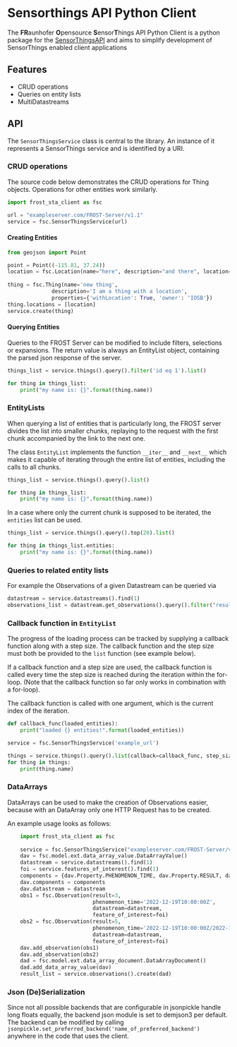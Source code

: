# Sensorthings API Python Client

The **FR**aunhofer **O**pensource **S**ensor**T**hings API Python Client is a python package for the [SensorThingsAPI](https://github.com/opengeospatial/sensorthings) and aims to simplify development of SensorThings enabled client applications

## Features
* CRUD operations
* Queries on entity lists
* MultiDatastreams

## API

The `SensorThingsService` class is central to the library. An instance of it represents a SensorThings service and is 
identified by a URI.


### CRUD operations
The source code below demonstrates the CRUD operations for Thing objects. Operations for other entities work similarly.
```python
import frost_sta_client as fsc

url = "exampleserver.com/FROST-Server/v1.1"
service = fsc.SensorThingsService(url)
```
#### Creating Entities
```python
from geojson import Point

point = Point((-115.81, 37.24))
location = fsc.Location(name="here", description="and there", location=point, encoding_type='application/geo+json')
 
thing = fsc.Thing(name='new thing',
              description='I am a thing with a location',
              properties={'withLocation': True, 'owner': 'IOSB'})
thing.locations = [location]
service.create(thing)
```
#### Querying Entities
Queries to the FROST Server can be modified to include filters, selections or expansions. The return value is always
an EntityList object, containing the parsed json response of the server.
```python
things_list = service.things().query().filter('id eq 1').list()

for thing in things_list:
    print("my name is: {}".format(thing.name))
```
### EntityLists

When querying a list of entities that is particularly long, the FROST server divides the list into smaller chunks,
replaying to the request with the first chunk accompanied by the link to the next one.

The class `EntityList` implements the function `__iter__` and `__next__` which makes it capable of iterating 
through the entire list of entities, including the calls to all chunks.
```python
things_list = service.things().query().list()

for thing in things_list:
    print("my name is: {}".format(thing.name))
```

In a case where only the current chunk is supposed to be iterated, the `entities` list can be used.

```python
things_list = service.things().query().top(20).list()

for thing in things_list.entities:
    print("my name is: {}".format(thing.name))
```

### Queries to related entity lists

For example the Observations of a given Datastream can be queried via
```python
datastream = service.datastreams().find(1)
observations_list = datastream.get_observations().query().filter("result gt 10").list()
```

### Callback function in `EntityList`
The progress of the loading process can be tracked by supplying a callback function along with a step size. The callback
function and the step size must both be provided to the `list` function (see example below).

If a callback function and a step size are used, the callback function is called every time the step size is
reached during the iteration within the for-loop. (Note that the callback function so far only works in
combination with a for-loop).

The callback function is called with one argument, which is the current index of the iteration.

```python
def callback_func(loaded_entities):
    print("loaded {} entities!".format(loaded_entities))

service = fsc.SensorThingsService('example_url')

things = service.things().query().list(callback=callback_func, step_size=5)
for thing in things:
    print(thing.name)
```

### DataArrays
DataArrays can be used to make the creation of Observations easier, because with an DataArray only one HTTP Request
has to be created.

An example usage looks as follows:
```python
    import frost_sta_client as fsc
    
    service = fsc.SensorThingsService("exampleserver.com/FROST-Server/v1.1")
    dav = fsc.model.ext.data_array_value.DataArrayValue()
    datastream = service.datastreams().find(1)
    foi = service.features_of_interest().find(1)
    components = {dav.Property.PHENOMENON_TIME, dav.Property.RESULT, dav.Property.FEATURE_OF_INTEREST}
    dav.components = components
    dav.datastream = datastream
    obs1 = fsc.Observation(result=3,
                           phenomenon_time='2022-12-19T10:00:00Z',
                           datastream=datastream,
                           feature_of_interest=foi)
    obs2 = fsc.Observation(result=5,
                           phenomenon_time='2022-12-19T10:00:00Z/2022-12-19T11:00:00Z',
                           datastream=datastream,
                           feature_of_interest=foi)
    dav.add_observation(obs1)
    dav.add_observation(obs2)
    dad = fsc.model.ext.data_array_document.DataArrayDocument()
    dad.add_data_array_value(dav)
    result_list = service.observations().create(dad)
```

### Json (De)Serialization
Since not all possible backends that are configurable in jsonpickle handle long floats equally, the backend json
module is set to demjson3 per default. The backend can be modified by calling
`jsonpickle.set_preferred_backend('name_of_preferred_backend')` anywhere in the code that uses the client.